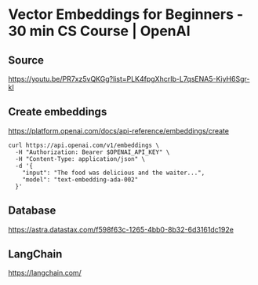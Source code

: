 # Vector Embeddings for Beginners - 30 min CS Course | OpenAI

## Source

https://youtu.be/PR7xz5vQKGg?list=PLK4fpgXhcrIb-L7qsENA5-KiyH6Sgr-kI

## Create embeddings

https://platform.openai.com/docs/api-reference/embeddings/create

```
curl https://api.openai.com/v1/embeddings \
  -H "Authorization: Bearer $OPENAI_API_KEY" \
  -H "Content-Type: application/json" \
  -d '{
    "input": "The food was delicious and the waiter...",
    "model": "text-embedding-ada-002"
  }'
```

## Database

https://astra.datastax.com/f598f63c-1265-4bb0-8b32-6d3161dc192e

## LangChain

https://langchain.com/
